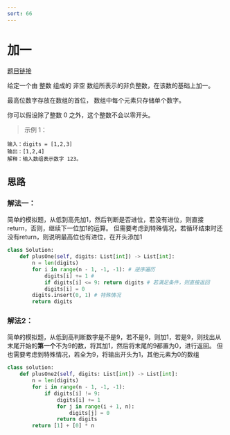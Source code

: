 ```yaml
---
sort: 66
---
```

# 加一

[题目链接](https://leetcode-cn.com/problems/plus-one/)

给定一个由 整数 组成的 非空 数组所表示的非负整数，在该数的基础上加一。

最高位数字存放在数组的首位， 数组中每个元素只存储单个数字。

你可以假设除了整数 0 之外，这个整数不会以零开头。
>示例 1：
```
输入：digits = [1,2,3]
输出：[1,2,4]
解释：输入数组表示数字 123。
```
## 思路
### 解法一：
简单的模拟题，从低到高先加1，然后判断是否进位，若没有进位，则直接return，否则，继续下一位加1的运算。
但需要考虑到特殊情况，若循环结束时还没有return，则说明最高位也有进位，在开头添加1
```python
class Solution:
    def plusOne(self, digits: List[int]) -> List[int]:
        n = len(digits)
        for i in range(n - 1, -1, -1): # 逆序遍历
            digits[i] += 1 # 
            if digits[i] <= 9: return digits # 若满足条件，则直接返回
            digits[i] = 0
        digits.insert(0, 1) # 特殊情况
        return digits
```

### 解法2：
简单的模拟题，从低到高判断数字是不是9，若不是9，则加1，若是9，则找出从末尾开始的**第一个**不为9的数，将其加1，然后将末尾的9都置为0，进行返回。
但也需要考虑到特殊情况，若全为9，将输出开头为1，其他元素为0的数组
```python
class solution:
    def plusOne2(self, digits: List[int]) -> List[int]:
        n = len(digits)
        for i in range(n - 1, -1, -1):
            if digits[i] != 9:
                digits[i] += 1
                for j in range(i + 1, n):
                    digits[j] = 0
                return digits
        return [1] + [0] * n
```
